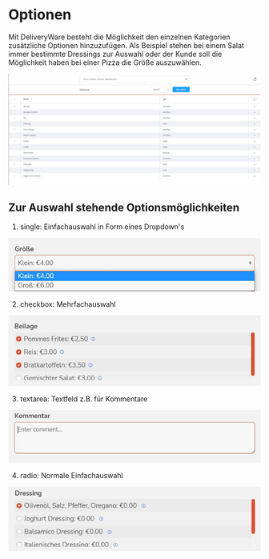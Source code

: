 # Optionen

Mit DeliveryWare besteht die Möglichkeit den einzelnen Kategorien zusätzliche Optionen hinzuzufügen.
Als Beispiel stehen bei einem Salat immer bestimmte Dressings zur Auswahl oder der Kunde soll die  Möglichkeit haben bei einer Pizza die Größe auszuwählen.

![dewa-options-Beispiel](img/dewa-options-overview.jpg)

## Zur Auswahl stehende Optionsmöglichkeiten

1. single: Einfachauswahl in Form eines Dropdown's
  
  ![dewa-options-single](img/dewa-options-single.jpg)
  
2. checkbox: Mehrfachauswahl

  ![dewa-options-checkbox](img/dewa-options-checkbox.jpg)

3. textarea: Textfeld z.B. für Kommentare
  
  ![dewa-options-textarea](img/dewa-options-textarea.jpg)

4. radio: Normale Einfachauswahl
  
  ![dewa-options-radio](img/dewa-options-radio.jpg)


